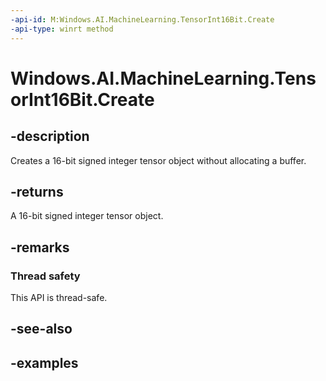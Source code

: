 ```yaml
---
-api-id: M:Windows.AI.MachineLearning.TensorInt16Bit.Create
-api-type: winrt method
---
```


<!-- Method syntax.
public TensorInt16Bit TensorInt16Bit.Create()
-->

# Windows.AI.MachineLearning.TensorInt16Bit.Create

## -description
Creates a 16-bit signed integer tensor object without allocating a buffer.

## -returns
A 16-bit signed integer tensor object.

## -remarks

### Thread safety
This API is thread-safe.

## -see-also

## -examples
